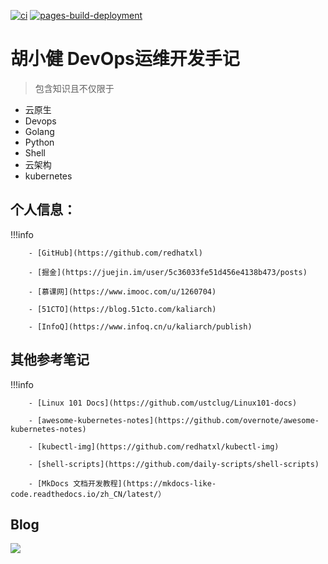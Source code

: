 
[![ci](https://github.com/redhatxl/redhatxl.github.io/actions/workflows/ci.yml/badge.svg)](https://github.com/redhatxl/redhatxl.github.io/actions/workflows/ci.yml) [![pages-build-deployment](https://github.com/redhatxl/redhatxl.github.io/actions/workflows/pages/pages-build-deployment/badge.svg?branch=gh-pages)](https://github.com/redhatxl/redhatxl.github.io/actions/workflows/pages/pages-build-deployment)
#  胡小健 DevOps运维开发手记

>  包含知识且不仅限于 
> 
- 云原生
- Devops
- Golang
- Python
- Shell
- 云架构
- kubernetes


## 个人信息：

!!!info


        - [GitHub](https://github.com/redhatxl)
    
        - [掘金](https://juejin.im/user/5c36033fe51d456e4138b473/posts)
    
        - [慕课网](https://www.imooc.com/u/1260704)
    
        - [51CTO](https://blog.51cto.com/kaliarch)
    
        - [InfoQ](https://www.infoq.cn/u/kaliarch/publish)


## 其他参考笔记

!!!info

        - [Linux 101 Docs](https://github.com/ustclug/Linux101-docs)

        - [awesome-kubernetes-notes](https://github.com/overnote/awesome-kubernetes-notes)
    
        - [kubectl-img](https://github.com/redhatxl/kubectl-img)
    
        - [shell-scripts](https://github.com/daily-scripts/shell-scripts)

        - [MkDocs 文档开发教程](https://mkdocs-like-code.readthedocs.io/zh_CN/latest/）
## Blog

![](https://kaliarch-bucket-1251990360.cos.ap-beijing.myqcloud.com/blog_img/20220204194001.png)